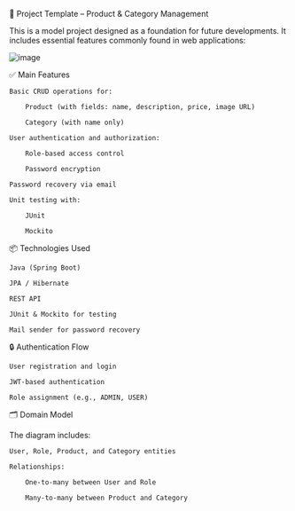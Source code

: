 🧱 Project Template – Product & Category Management

This is a model project designed as a foundation for future developments. It includes essential features commonly found in web applications:

![image](https://github.com/user-attachments/assets/eba9e365-e180-49af-b8e8-357038a99181)

✅ Main Features

    Basic CRUD operations for:

        Product (with fields: name, description, price, image URL)

        Category (with name only)

    User authentication and authorization:

        Role-based access control

        Password encryption

    Password recovery via email

    Unit testing with:

        JUnit

        Mockito

📦 Technologies Used

    Java (Spring Boot)

    JPA / Hibernate

    REST API

    JUnit & Mockito for testing

    Mail sender for password recovery

🔒 Authentication Flow

    User registration and login

    JWT-based authentication

    Role assignment (e.g., ADMIN, USER)

🗂️ Domain Model

The diagram includes:

    User, Role, Product, and Category entities

    Relationships:

        One-to-many between User and Role

        Many-to-many between Product and Category
